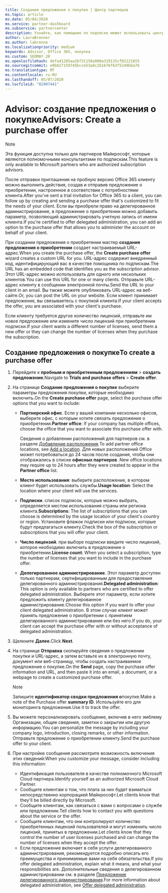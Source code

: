 ```yaml
---
title: Создание предложения о покупке | Центр партнеров
ms.topic: article
ms.date: 05/04/2020
ms.service: partner-dashboard
ms.subservice: partnercenter
description: Узнайте, как помощник по подписке может использовать центр партнеров для создания предложения о приобретении и настраиваемого URL-адреса для включения в пробные приглашения по Office 365.
author: LauraBrenner
ms.author: labrenne
ms.localizationpriority: medium
keywords: Advisor, Office 365, покупка
ms.custom: SEOMAY.20
ms.openlocfilehash: defa41285aa2bf31158a900a319115cf02221655
ms.sourcegitcommit: e9b627159745bcce53a8c2b1676f63f5249bba76
ms.translationtype: MT
ms.contentlocale: ru-RU
ms.lasthandoff: 05/07/2020
ms.locfileid: "82907441"
---
```

# <a name="advisors-create-a-purchase-offer"></a><span data-ttu-id="d1715-104">Advisor: создание предложения о покупке</span><span class="sxs-lookup"><span data-stu-id="d1715-104">Advisors: Create a purchase offer</span></span>

> [!NOTE]
> <span data-ttu-id="d1715-105">Эта функция доступна только для партнеров Майкрософт, которые являются полномочными консультантами по подпискам.</span><span class="sxs-lookup"><span data-stu-id="d1715-105">This feature is only available to Microsoft partners who are authorized subscription advisors.</span></span>

<span data-ttu-id="d1715-106">После отправки приглашения на пробную версию Office 365 клиенту можно выполнить действия, создав и отправив предложение о приобретении, настроенное в соответствии с потребностями клиента.</span><span class="sxs-lookup"><span data-stu-id="d1715-106">After you've sent a trial invitation for Office 365 to a client, you can follow up by creating and sending a purchase offer that's customized to fit the needs of your client.</span></span> <span data-ttu-id="d1715-107">Если вы приобрели право на делегированное администрирование, в предложение о приобретении можно добавить параметр, позволяющий администрировать учетную запись от имени клиента.</span><span class="sxs-lookup"><span data-stu-id="d1715-107">If you're certified to offer delegated administration, you can add an option to the purchase offer that allows you to administer the account on behalf of your client.</span></span>

<span data-ttu-id="d1715-108">При создании предложения о приобретении мастер **создания предложения о приобретении** создает настраиваемый URL-адрес.</span><span class="sxs-lookup"><span data-stu-id="d1715-108">When you create the purchase offer, the **Create purchase offer** wizard creates a custom URL for you.</span></span> <span data-ttu-id="d1715-109">URL-адрес содержит внедренный код, идентифицирующий вас в качестве помощника по подпискам.</span><span class="sxs-lookup"><span data-stu-id="d1715-109">The URL has an embedded code that identifies you as the subscription advisor.</span></span> <span data-ttu-id="d1715-110">Этот URL-адрес можно использовать для одного или нескольких клиентов.</span><span class="sxs-lookup"><span data-stu-id="d1715-110">You can use this URL for one or many clients.</span></span> <span data-ttu-id="d1715-111">Отправьте URL-адрес клиенту в сообщении электронной почты.</span><span class="sxs-lookup"><span data-stu-id="d1715-111">Send the URL to your client in an email.</span></span> <span data-ttu-id="d1715-112">Вы также можете опубликовать URL-адрес на веб-сайте.</span><span class="sxs-lookup"><span data-stu-id="d1715-112">Or, you can post the URL on your website.</span></span> <span data-ttu-id="d1715-113">Если клиент принимает предложение, вы связываетесь с покупкой клиента.</span><span class="sxs-lookup"><span data-stu-id="d1715-113">If your client accepts the offer, you are associated with your client's purchase.</span></span>

<span data-ttu-id="d1715-114">Если клиенту требуется другое количество лицензий, отправьте им новое предложение или измените число лицензий при приобретении подписки.</span><span class="sxs-lookup"><span data-stu-id="d1715-114">If your client wants a different number of licenses, send them a new offer or they can change the number of licenses when they purchase the subscription.</span></span> 

## <a name="to-create-a-purchase-offer"></a><span data-ttu-id="d1715-115">Создание предложения о покупке</span><span class="sxs-lookup"><span data-stu-id="d1715-115">To create a purchase offer</span></span>

1. <span data-ttu-id="d1715-116">Перейдите к **пробным и приобретенным предложениям** > **создать предложение**.</span><span class="sxs-lookup"><span data-stu-id="d1715-116">Navigate to **Trials and purchase offers** > **Create offer**.</span></span>

2. <span data-ttu-id="d1715-117">На странице **Создание предложения о покупке** выберите параметры предложения покупки, которые необходимо включить.</span><span class="sxs-lookup"><span data-stu-id="d1715-117">On the **Create purchase offer** page, select the purchase offer options that you want to include:</span></span>

    - <span data-ttu-id="d1715-118">**Партнерский офис**. Если у вашей компании несколько офисов, выберите офис, с которым хотите связать предложение о приобретении.</span><span class="sxs-lookup"><span data-stu-id="d1715-118">**Partner office**: If your company has multiple offices, choose the office that you want to associate this purchase offer with.</span></span>

        <span data-ttu-id="d1715-119">Сведения о добавлении расположений для партнеров см. в разделе [Добавление расположения](manage-locations.md).</span><span class="sxs-lookup"><span data-stu-id="d1715-119">To add partner office locations, see [Add a location](manage-locations.md).</span></span> <span data-ttu-id="d1715-120">Для новых расположений Office может потребоваться до 24 часов после создания, чтобы они отображались в списке **офисных партнеров** .</span><span class="sxs-lookup"><span data-stu-id="d1715-120">New office locations may require up to 24 hours after they were created to appear in the **Partner office** list.</span></span>

    - <span data-ttu-id="d1715-121">**Место использования**: выберите расположение, в котором клиент будет использовать службы.</span><span class="sxs-lookup"><span data-stu-id="d1715-121">**Usage location**: Select the location where your client will use the services.</span></span>
    - <span data-ttu-id="d1715-122">**Подписки**. список подписок, которые можно выбрать, определяется местом использования страны или региона клиента.</span><span class="sxs-lookup"><span data-stu-id="d1715-122">**Subscriptions**: The list of subscriptions that you can choose is determined by the usage location of your client's country or region.</span></span> <span data-ttu-id="d1715-123">Установите флажок подписки или подписки, которые будут предлагаться клиенту.</span><span class="sxs-lookup"><span data-stu-id="d1715-123">Check the box of the subscription or subscriptions that you will offer your client.</span></span>
    - <span data-ttu-id="d1715-124">**Число лицензий**. при выборе подписки введите число лицензий, которое необходимо включить в предложение о приобретении.</span><span class="sxs-lookup"><span data-stu-id="d1715-124">**License count**: When you select a subscription, type the number of licenses that you want to include in the purchase offer.</span></span>
    - <span data-ttu-id="d1715-125">**Делегированное администрирование**. Этот параметр доступен только партнерам, сертифицированным для предоставления делегированного администрирования.</span><span class="sxs-lookup"><span data-stu-id="d1715-125">**Delegated administration**: This option is only available to partners who are certified to offer delegated administration.</span></span> <span data-ttu-id="d1715-126">Выберите этот параметр, если хотите предложить клиенту делегированное администрирование.</span><span class="sxs-lookup"><span data-stu-id="d1715-126">Choose this option if you want to offer your client delegated administration.</span></span> <span data-ttu-id="d1715-127">В этом случае клиент может принять предложение о приобретении с принятием делегированного администрирования или без него.</span><span class="sxs-lookup"><span data-stu-id="d1715-127">If you do, your client can accept the purchase offer with or without acceptance of delegated administration.</span></span>

3. <span data-ttu-id="d1715-128">Щелкните **Далее**.</span><span class="sxs-lookup"><span data-stu-id="d1715-128">Click **Next**.</span></span>

4. <span data-ttu-id="d1715-129">На странице **Отправка** скопируйте сведения о предложении покупки и URL-адрес, а затем вставьте их в электронную почту, документ или веб-страницу, чтобы создать настраиваемое предложение о покупке.</span><span class="sxs-lookup"><span data-stu-id="d1715-129">On the **Send** page, copy the purchase offer information and URL, and then paste it into an email, a document, or a webpage to create a customized purchase offer.</span></span>

    > [!NOTE]
    > <span data-ttu-id="d1715-130">Запишите **идентификатор сводки предложения о**покупке.</span><span class="sxs-lookup"><span data-stu-id="d1715-130">Make a note of the Purchase offer **summary ID**.</span></span> <span data-ttu-id="d1715-131">Используйте его для мониторинга предложения.</span><span class="sxs-lookup"><span data-stu-id="d1715-131">Use it to track the offer.</span></span>

5. <span data-ttu-id="d1715-132">Вы можете персонализировать сообщение, включив в него эмблему Организации, общие сведения, заметки о закрытии или другую информацию.</span><span class="sxs-lookup"><span data-stu-id="d1715-132">You can personalize the message by including your company logo, introduction, closing remarks, or other information.</span></span> <span data-ttu-id="d1715-133">Отправьте предложение о приобретении клиенту.</span><span class="sxs-lookup"><span data-stu-id="d1715-133">Send the purchase offer to your client.</span></span>

6. <span data-ttu-id="d1715-134">При настройке сообщения рассмотрите возможность включения этих сведений:</span><span class="sxs-lookup"><span data-stu-id="d1715-134">When you customize your message, consider including this information:</span></span>

    - <span data-ttu-id="d1715-135">Идентификация пользователя в качестве полномочного Microsoft Cloud партнера.</span><span class="sxs-lookup"><span data-stu-id="d1715-135">Identify yourself as an authorized Microsoft Cloud Partner.</span></span>
    - <span data-ttu-id="d1715-136">Сообщите клиентам о том, что плата за них будет взиматься непосредственно корпорацией Майкрософт.</span><span class="sxs-lookup"><span data-stu-id="d1715-136">Let clients know that they'll be billed directly by Microsoft.</span></span>
    - <span data-ttu-id="d1715-137">Сообщите клиентам, как связаться с вами с вопросами о службе или предложении.</span><span class="sxs-lookup"><span data-stu-id="d1715-137">Tell clients how to contact you with questions about the service or the offer.</span></span>
    - <span data-ttu-id="d1715-138">Сообщите клиентам, что они контролируют количество приобретенных лицензий пользователей и могут изменить число лицензий, принятых в предложении.</span><span class="sxs-lookup"><span data-stu-id="d1715-138">Let clients know that they control the number of user licenses purchased and can change the number of licenses when they accept the offer.</span></span>
    - <span data-ttu-id="d1715-139">Если предложение включает в себя услуги делегированного администрирования, рекомендуется подробно описать его преимущества и принимаемые вами на себя обязательства.</span><span class="sxs-lookup"><span data-stu-id="d1715-139">If you offer delegated administration, explain what it means, and what your responsibilities are.</span></span> <span data-ttu-id="d1715-140">Дополнительные сведения о делегированном администрировании см. в разделе [Предложение делегированного администрирования](customers_revoke_admin_privileges.md).</span><span class="sxs-lookup"><span data-stu-id="d1715-140">For more information about delegated administration, see [Offer delegated administration](customers_revoke_admin_privileges.md).</span></span>